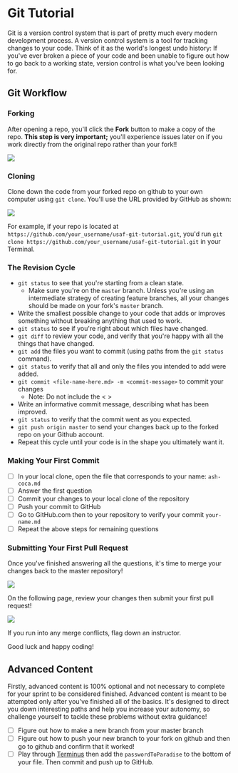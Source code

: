 # Git Tutorial

Git is a version control system that is part of pretty much every modern development process. A version control system is a tool for tracking changes to your code. Think of it as the world's longest undo history: If you've ever broken a piece of your code and been unable to figure out how to go back to a working state, version control is what you've been looking for.

## Git Workflow

### Forking

After opening a repo, you'll click the **Fork** button to make a copy of the repo. **This step is very important;** you'll experience issues later on if you work directly from the original repo rather than your fork!!

![](https://user-images.githubusercontent.com/40476562/75009679-51201d80-541f-11ea-99e9-f85c198ea18c.png)

### Cloning

Clone down the code from your forked repo on github to your own computer using `git clone`. You'll use the URL provided by GitHub as shown:

![](https://user-images.githubusercontent.com/40476562/75010586-99403f80-5421-11ea-89cb-4d4d61a06070.png)

For example, if your repo is located at `https://github.com/your_username/usaf-git-tutorial.git`, you'd run `git clone https://github.com/your_username/usaf-git-tutorial.git` in your Terminal.

### The Revision Cycle

  * `git status` to see that you're starting from a clean state.
    * Make sure you're on the `master` branch. Unless you're using an intermediate strategy of creating feature branches, all your changes should be made on your fork's `master` branch.
  * Write the smallest possible change to your code that adds or improves something without breaking anything that used to work.
  * `git status` to see if you're right about which files have changed.
  * `git diff` to review your code, and verify that you're happy with all the things that have changed.
  * `git add` the files you want to commit (using paths from the `git status` command).
  * `git status` to verify that all and only the files you intended to add were added.
  * `git commit <file-name-here.md> -m <commit-message>` to commit your changes
  	* Note: Do not include the < >  
  * Write an informative commit message, describing what has been improved.
  * `git status` to verify that the commit went as you expected.
  * `git push origin master` to send your changes back up to the forked repo on your Github account.
  * Repeat this cycle until your code is in the shape you ultimately want it.

### Making Your First Commit

- [ ] In your local clone, open the file that corresponds to your name: `ash-coca.md`
- [ ] Answer the first question
- [ ] Commit your changes to your local clone of the repository
- [ ] Push your commit to GitHub
- [ ] Go to GitHub.com then to your repository to verify your commit `your-name.md`
- [ ] Repeat the above steps for remaining questions

### Submitting Your First Pull Request

Once you've finished answering all the questions, it's time to merge your changes back to the master repository!

![](https://user-images.githubusercontent.com/40476562/75012045-3650a780-5425-11ea-9292-4ff9df348cec.png)

On the following page, review your changes then submit your first pull request!

![](https://user-images.githubusercontent.com/40476562/75012534-42893480-5426-11ea-8b30-fe06d8198f04.png)

If you run into any merge conflicts, flag down an instructor.

Good luck and happy coding!

## Advanced Content

Firstly, advanced content is 100% optional and not necessary to complete for your sprint to be considered finished. Advanced content is meant to be attempted only after you've finished all of the basics. It's designed to direct you down interesting paths and help you increase your autonomy, so challenge yourself to tackle these problems without extra guidance!

- [ ] Figure out how to make a new branch from your master branch
- [ ] Figure out how to push your new branch to your fork on github and then go to github and confirm that it worked!
- [ ] Play through [Terminus](http://web.mit.edu/mprat/Public/web/Terminus/Web/main.html) then add the `passwordToParadise` to the bottom of your file. Then commit and push up to GitHub.
